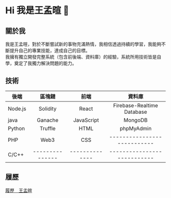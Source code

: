 # Hi   我是王孟暄 👋

<!--
**sharon979/sharon979** is a ✨ _special_ ✨ repository because its `README.md` (this file) appears on your GitHub profile.

Here are some ideas to get you started:

- 🔭 I’m currently working on ...
- 🌱 I’m currently learning ...
- 👯 I’m looking to collaborate on ...
- 🤔 I’m looking for help with ...
- 💬 Ask me about ...
- 📫 How to reach me: ...
- 😄 Pronouns: ...
- ⚡ Fun fact: ...
-->
## 關於我
我是王孟暄，對於不斷嘗試新的事物充滿熱情，我相信透過持續的學習，我能夠不斷提升自己的專業技能，達成自己的目標。   
我擁有獨立開發完整系統（包含前後端、資料庫）的經驗，系統所用技術皆是自學，奠定了我獨力解決問題的能力。


## 技術 
| 後端       | 區塊鏈         | 前端          | 資料庫                    |
| ----------|:-------------:|:------------:|:-------------------------:|
| Node.js   | Solidity      | React        | Firebase-Realtime Database|
| java      | Ganache       | JavaScript   | MongoDB                   |
| Python    | Truffle       | HTML         | phpMyAdmin                |
| PHP       | Web3          | CSS          |---------------------------|
| C/C++     |---------------|--------------|---------------------------|

## 履歷

[履歷＿王孟暄](https://drive.google.com/file/d/1Ixs-zXfxrwjfCJg5F_lB-375RwgX8KIx/view?usp=sharing)




